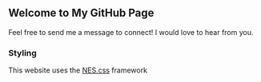 ## Welcome to My GitHub Page

Feel free to send me a message to connect! I would love to hear from you.

### Styling

This website uses the [NES.css](https://github.com/BcRikko/NES.css) framework
